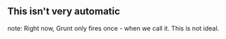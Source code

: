 ##  This isn't very automatic



note:
    Right now, Grunt only fires once - when we call it.
    This is not ideal.
